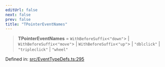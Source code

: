 ```yaml
---
editUrl: false
next: false
prev: false
title: "TPointerEventNames"
---
```


> **TPointerEventNames** = `WithBeforeSuffix`\<`"down"`\> \| `WithBeforeSuffix`\<`"move"`\> \| `WithBeforeSuffix`\<`"up"`\> \| `"dblclick"` \| `"tripleclick"` \| `"wheel"`

Defined in: [src/EventTypeDefs.ts:295](https://github.com/fabricjs/fabric.js/blob/e114448a1bce9b68a3e1bba337bc0c83a35c1aa5/src/EventTypeDefs.ts#L295)
